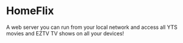 # HomeFlix

A web server you can run from your local network and access all YTS movies and EZTV TV shows on all your devices!
